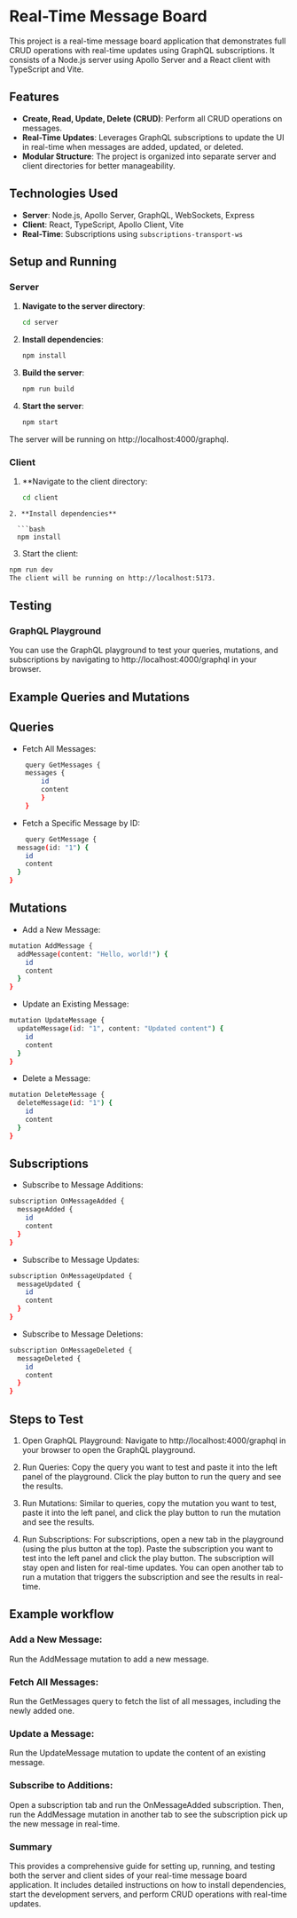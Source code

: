 # Real-Time Message Board

This project is a real-time message board application that demonstrates full CRUD operations with real-time updates using GraphQL subscriptions. It consists of a Node.js server using Apollo Server and a React client with TypeScript and Vite.

## Features
- **Create, Read, Update, Delete (CRUD)**: Perform all CRUD operations on messages.
- **Real-Time Updates**: Leverages GraphQL subscriptions to update the UI in real-time when messages are added, updated, or deleted.
- **Modular Structure**: The project is organized into separate server and client directories for better manageability.

## Technologies Used
- **Server**: Node.js, Apollo Server, GraphQL, WebSockets, Express
- **Client**: React, TypeScript, Apollo Client, Vite
- **Real-Time**: Subscriptions using `subscriptions-transport-ws`

## Setup and Running

### Server

1. **Navigate to the server directory**:
   ```bash
   cd server
2. **Install dependencies**:

    ```bash
    npm install
    ```
3. **Build the server**:

    ```bash
    npm run build
    ```
4. **Start the server**:

    ```bash
    npm start
    ```
The server will be running on http://localhost:4000/graphql.

### Client
1. **Navigate to the client directory:
   ```bash
   cd client
```
2. **Install dependencies**

  ```bash
  npm install
  ```

3. Start the client:

  ``` bash
  npm run dev
  The client will be running on http://localhost:5173.
  ```

 ## Testing
### GraphQL Playground
You can use the GraphQL playground to test your queries, mutations, and subscriptions by navigating to http://localhost:4000/graphql in your browser.
## Example Queries and Mutations

## Queries
- Fetch All Messages:
```bash
    query GetMessages {
    messages {
        id
        content
        }
    }
```
- Fetch a Specific Message by ID:
```bash
    query GetMessage {
  message(id: "1") {
    id
    content
  }
}
```
## Mutations
- Add a New Message:
```bash
mutation AddMessage {
  addMessage(content: "Hello, world!") {
    id
    content
  }
}
```
- Update an Existing Message:
```bash
mutation UpdateMessage {
  updateMessage(id: "1", content: "Updated content") {
    id
    content
  }
}
```
- Delete a Message:
```bash
mutation DeleteMessage {
  deleteMessage(id: "1") {
    id
    content
  }
}
```
## Subscriptions
- Subscribe to Message Additions:
```bash
subscription OnMessageAdded {
  messageAdded {
    id
    content
  }
}
```
- Subscribe to Message Updates:
```bash
subscription OnMessageUpdated {
  messageUpdated {
    id
    content
  }
}

```
- Subscribe to Message Deletions:
```bash
subscription OnMessageDeleted {
  messageDeleted {
    id
    content
  }
}
```

## Steps to Test
1. Open GraphQL Playground:
Navigate to http://localhost:4000/graphql in your browser to open the GraphQL playground.

2. Run Queries:
Copy the query you want to test and paste it into the left panel of the playground. Click the play button to run the query and see the results.

3. Run Mutations:
Similar to queries, copy the mutation you want to test, paste it into the left panel, and click the play button to run the mutation and see the results.

4. Run Subscriptions:
For subscriptions, open a new tab in the playground (using the plus button at the top). Paste the subscription you want to test into the left panel and click the play button. The subscription will stay open and listen for real-time updates. You can open another tab to run a mutation that triggers the subscription and see the results in real-time.
## Example workflow

### Add a New Message:
Run the AddMessage mutation to add a new message.

### Fetch All Messages:
Run the GetMessages query to fetch the list of all messages, including the newly added one.

### Update a Message:
Run the UpdateMessage mutation to update the content of an existing message.

### Subscribe to Additions:
Open a subscription tab and run the OnMessageAdded subscription. Then, run the AddMessage mutation in another tab to see the subscription pick up the new message in real-time.

### Summary

This provides a comprehensive guide for setting up, running, and testing both the server and client sides of your real-time message board application. It includes detailed instructions on how to install dependencies, start the development servers, and perform CRUD operations with real-time updates.
